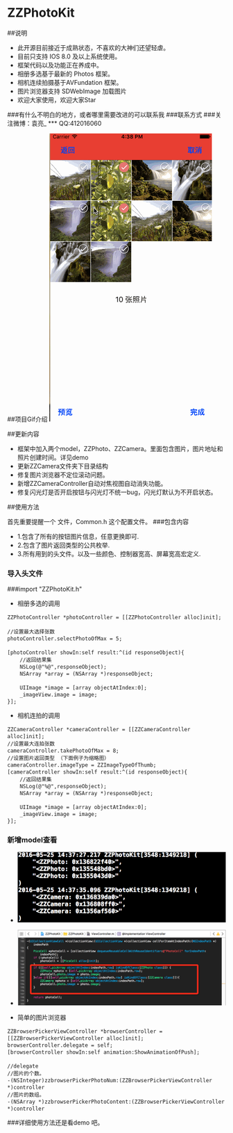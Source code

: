 # ZZPhotoKit
##说明

* 此开源目前接近于成熟状态，不喜欢的大神们还望轻虐。
* 目前只支持 IOS 8.0 及以上系统使用。
* 框架代码以及功能正在养成中。
* 相册多选基于最新的 Photos 框架。
* 相机连续拍摄基于AVFundation 框架。
* 图片浏览器支持 SDWebImage 加载图片
* 欢迎大家使用，欢迎大家Star

###有什么不明白的地方，或者哪里需要改进的可以联系我
###联系方式
###关注微博：袁亮_  *** QQ:412016060

##项目Gif介绍
![image](https://github.com/ACEYL/ZZPhotoKit/raw/master/image/demonstrate.gif)

##更新内容

* 框架中加入两个model，ZZPhoto、ZZCamera。里面包含图片，图片地址和照片创建时间。详见demo
* 更新ZZCamera文件夹下目录结构
* 修复图片浏览器不定位滚动问题。
* 新增ZZCameraController自动对焦视图自动消失功能。
* 修复闪光灯是否开启按钮与闪光灯不统一bug，闪光灯默认为不开启状态。

##使用方法

首先重要提醒一个 文件，Common.h 这个配置文件。
###包含内容

* 1.包含了所有的按钮图片信息，任意更换即可.
* 2.包含了图片返回类型的公共枚举.
* 3.所有用到的头文件。以及一些颜色、控制器宽高、屏幕宽高宏定义.

### 导入头文件
###import "ZZPhotoKit.h"

* 相册多选的调用
```
ZZPhotoController *photoController = [[ZZPhotoController alloc]init];

//设置最大选择张数
photoController.selectPhotoOfMax = 5;

[photoController showIn:self result:^(id responseObject){
	//返回结果集
	NSLog(@"%@",responseObject);
	NSArray *array = (NSArray *)responseObject;

	UIImage *image = [array objectAtIndex:0];
	_imageView.image = image;
}];
```

* 相机连拍的调用
```
ZZCameraController *cameraController = [[ZZCameraController alloc]init];
//设置最大连拍张数
cameraController.takePhotoOfMax = 8;
//设置图片返回类型 （下面例子为缩略图）
cameraController.imageType = ZZImageTypeOfThumb;
[cameraController showIn:self result:^(id responseObject){
	//返回结果集
	NSLog(@"%@",responseObject);
	NSArray *array = (NSArray *)responseObject;

	UIImage *image = [array objectAtIndex:0];
	_imageView.image = image;
}];

```
### 新增model查看
* ![image](https://github.com/ACEYL/ZZPhotoKit/raw/master/image/object.png)
* ![image](https://github.com/ACEYL/ZZPhotoKit/raw/master/image/examplepic.png)

* 简单的图片浏览器
```
ZZBrowserPickerViewController *browserController = [[ZZBrowserPickerViewController alloc]init];
browserController.delegate = self;
[browserController showIn:self animation:ShowAnimationOfPush];

//delegate
//图片的个数。
-(NSInteger)zzbrowserPickerPhotoNum:(ZZBrowserPickerViewController *)controller
//图片的数组。
-(NSArray *)zzbrowserPickerPhotoContent:(ZZBrowserPickerViewController *)controller
```

###详细使用方法还是看demo 吧。
